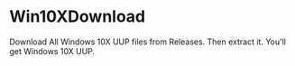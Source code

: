# Win10XDownload

Download All Windows 10X UUP files from Releases.
Then extract it. 
You'll get Windows 10X UUP.
